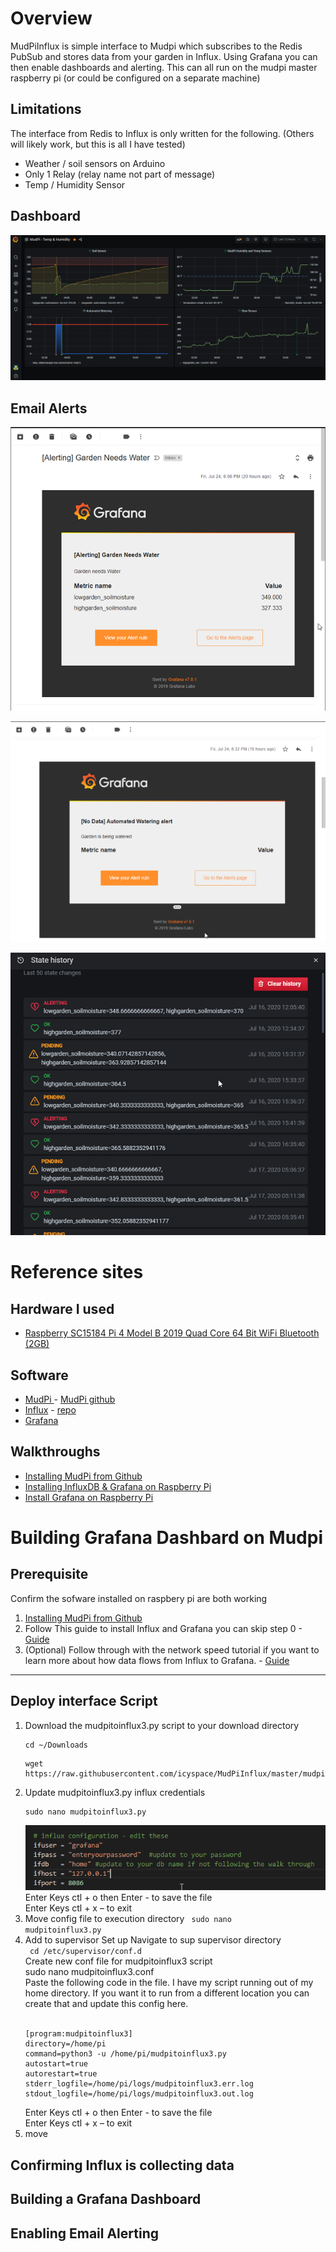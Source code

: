 # Overview
MudPiInflux is simple interface to Mudpi which subscribes to the Redis PubSub and stores data from your garden in Influx.  Using Grafana you can then enable dashboards and alerting.  This can all run on the mudpi master raspberry pi (or could be configured on a separate machine)

## Limitations 
The interface from Redis to Influx is only written for the following.  (Others will likely work, but this is all I have tested)
* Weather / soil sensors on Arduino 
* Only 1 Relay (relay name not part of message)
* Temp / Humidity Sensor 

## Dashboard
![MudPi Dashboard](https://raw.githubusercontent.com/icyspace/MudPiInflux/master/img/MudpiGrafanaDashboard.png)

## Email Alerts
![Garden Needs Water](https://raw.githubusercontent.com/icyspace/MudPiInflux/master/img/Garden%20Needs%20Water%20Alert.png)

![Watering Alert](https://raw.githubusercontent.com/icyspace/MudPiInflux/master/img/Automated%20Watering%20Alert.png)

![Alert History](https://raw.githubusercontent.com/icyspace/MudPiInflux/master/img/Alert%20Activation%20History.png)

# Reference sites
## Hardware I used
* [Raspberry SC15184 Pi 4 Model B 2019 Quad Core 64 Bit WiFi Bluetooth (2GB)](http://amzn.com/B07TD42S27)

## Software 
* [MudPi ](https://mudpi.app/) - [MudPi github](https://github.com/mudpi)
* [Influx](https://www.influxdata.com/) - [repo](https://repos.influxdata.com/debian/)
* [Grafana](https://grafana.com/) 

## Walkthroughs 
* [Installing MudPi from Github](https://mudpi.app/guides/6)
* [Installing InfluxDB & Grafana on Raspberry Pi](https://simonhearne.com/2020/pi-influx-grafana/)
* [Install Grafana on Raspberry Pi](https://grafana.com/tutorials/install-grafana-on-raspberry-pi/#1)

# Building Grafana Dashbard on Mudpi
## Prerequisite 
Confirm the sofware installed on raspbery pi are both working  
1. [Installing MudPi from Github](https://mudpi.app/guides/6)
1. Follow This guide to install Influx and Grafana you can skip step 0 - [Guide](https://simonhearne.com/2020/pi-influx-grafana/)
1. (Optional) Follow through with the network speed tutorial if you want to learn more about how data flows from Influx to Grafana. - [Guide](https://simonhearne.com/2020/pi-speedtest-influx)

***

## Deploy interface Script
1. Download the mudpitoinflux3.py script to your download directory <br/>
    ```shell
    cd ~/Downloads 
    ```
    ```shell
    wget https://raw.githubusercontent.com/icyspace/MudPiInflux/master/mudpitoinflux3.py
    ```
1. Update mudpitoinflux3.py influx credentials <br/>
    ```shell
    sudo nano mudpitoinflux3.py
    ```
    ![Alert History](https://raw.githubusercontent.com/icyspace/MudPiInflux/master/img/mudpiinfluxscriptupdate.png) <br/>
    Enter Keys ctl + o  then Enter - to save the file  <br/>
    Enter Keys ctl + x – to exit 
1. Move config file to execution directory 
    <code> sudo nano mudpitoinflux3.py </code> <br/>
1. Add to supervisor Set up
    Navigate to sup supervisor directory <br/>
    <code> cd /etc/supervisor/conf.d </code> <br/>
    Create new conf file for mudpitoinflux3 script <br/>
    </code> sudo nano mudpitoinflux3.conf </code> <br/>
    Paste the following code in the file.  I have my script running out of my home directory.  If you want it to run from a different location you can create that and update this config here. <br/><br/>
    ```
    [program:mudpitoinflux3]
    directory=/home/pi
    command=python3 -u /home/pi/mudpitoinflux3.py
    autostart=true
    autorestart=true
    stderr_logfile=/home/pi/logs/mudpitoinflux3.err.log
    stdout_logfile=/home/pi/logs/mudpitoinflux3.out.log 
    ``` 
    Enter Keys ctl + o  then Enter - to save the file  <br/>
    Enter Keys ctl + x – to exit 
1. move 
  <code> </code>
## Confirming Influx is collecting data 

## Building a Grafana Dashboard

## Enabling Email Alerting 

